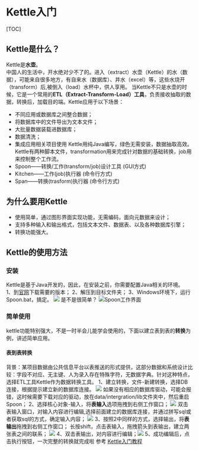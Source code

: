 # Kettle入门
[TOC]
## Kettle是什么？
Kettle是**水壶**。  
中国人的生活中，开水绝对少不了的。进入（extract）水壶（Kettle）的水（数据），可能来自很多地方，有自来水（数据库）、井水（excel）等，这些水烧开（transform）后,被倒入（load）水杯中，供人享用。
当Kettle不只是水壶的时候，它是一个常用的**ETL（Extract-Transform-Load）工具**，负责接收抽取的数据，转换后，加载目的端。Kettle应用于以下场景：  
+ 不同应用或数据库之间整合数据；
+ 将数据库中的文件导出为文本文件；
+ 大批量数据装载进数据库；
+ 数据清洗；
+ 集成应用相关项目使用
Kettle用纯Java编写，绿色无需安装，数据抽取高效。Kettle有两种脚本文件，transformation用来完成针对数据的基础转换，job用来控制整个工作流。
+ Spoon——转换/工作(transform/job)设计工具 (GUI方式)
+ Kitchen——工作(job)执行器 (命令行方式)
+ Span——转换(trasform)执行器 (命令行方式)
## 为什么要用Kettle
+ 使用简单，通过图形界面实现功能，无需编码，面向元数据来设计；
+ 支持多种输入和输出格式，包括文本文件、数据表、以及各种数据库引擎；
+ 转换功能强大。
## Kettle的使用方法
### 安装
Kettle是基于Java开发的，因此，在安装之前，你需要配置Java相关的环境。  
1、到[官网](http://community.pentaho.com/projects/data-integration/)下载需要的版本；
2、解压到目标文件夹；
3、Windows环境下，运行Spoon.bat，搞定。
![](https://images2015.cnblogs.com/blog/959156/201606/959156-20160603090143867-591234675.png)
是不是很简单？
![Spoon工作界面](http://psk7lba95.bkt.clouddn.com/QQ%E6%88%AA%E5%9B%BE20190605100733.png)
### 简单使用
kettle功能特别强大，不是一时半会儿能学会使用的，下面以建立表到表的**转换**为例，讲述简单应用。
#### 表到表转换
背景：某项目数据由公共信息平台以表推送的形式提供，这部分数据和系统设计比较：字段不对应、无主键、人为录入存在特殊字符，无数据字典。针对这种特点，选择ETL工具Kettle作为数据转换工具。
1、建立转换，文件-新建转换，选择DB连接，根据提示建立新的数据库连接。
![](http://psk7lba95.bkt.clouddn.com/%E6%89%B9%E6%B3%A8%202019-06-05%20095933.png)
如果没有相应的数据库驱动，可能会报错，这时候需要下载对应的驱动，放在data/intergration/lib文件夹中，然后重启Spoon；
2、选择核心对象-输入，将**表输入**选项拖拽到右侧工作窗口；
![](http://psk7lba95.bkt.clouddn.com/QQ%E6%88%AA%E5%9B%BE20190605101926.png)
双击表输入窗口，对输入内容进行编辑,选择前面建立的数据库连接，并通过拼写sql或者获取sql的方式，确定输入内容；
![](http://psk7lba95.bkt.clouddn.com/QQ%E6%88%AA%E5%9B%BE20190605103139.png)
3、按照2中同样的方式，选择输出，将**表输出**拖拽到右侧工作窗口；
长按shift，点击表输入，拖拽箭头到表输出，建立两张表之间的联系；
![](http://psk7lba95.bkt.clouddn.com/QQ%E6%88%AA%E5%9B%BE20190605104103.png)
4、双击表输出，对内容进行编辑；![](https://images2015.cnblogs.com/blog/959156/201606/959156-20160603115551836-379729402.png)
5、成功编辑后，点击执行按钮，一次完整的转换就完成啦
参考
[Kettle入门教程](https://www.cnblogs.com/zxbzl/p/5853035.html)